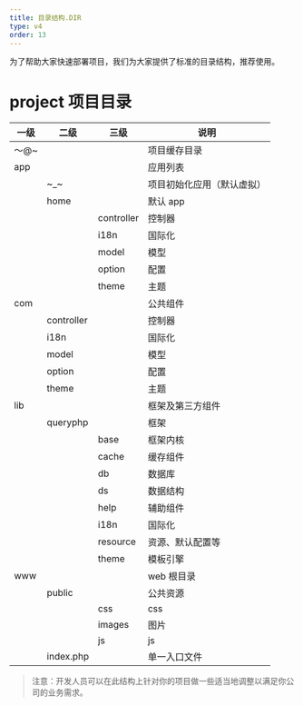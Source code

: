 ```yaml
---
title: 目录结构.DIR
type: v4
order: 13
---
```


为了帮助大家快速部署项目，我们为大家提供了标准的目录结构，推荐使用。

# project   项目目录

|  一级 |  二级 |  三级  | 说明  |
| --- | --- | --- |  --- |
|  ～@~  |    |    |   项目缓存目录   |
|  app  |    |    |  应用列表  |  
|    |  ~_~ |    |  项目初始化应用（默认虚拟）   | 
|    |   home |    |  默认 app  | 
|    |    |  controller  |  控制器 | 
|    |    |  i18n  |   国际化 | 
|    |    |  model  |   模型 |
|    |    |  option  |   配置 | 
|    |    |   theme |   主题 | 
|  com  |    |    |   公共组件 | 
|    |   controller |    |   控制器 | 
|    |   i18n |    |  国际化  | 
|    |  model  |    |   模型 | 
|    |   option |    |  配置  | 
|    |   theme |    |  主题  |  
|  lib  |    |    |  框架及第三方组件  | 
|    |   queryphp |    |   框架 | 
|    |    |  base  |  框架内核  | 
|    |    |   cache |   缓存组件 | 
|    |    |  db  |  数据库  | 
|    |    |   ds |   数据结构 | 
|    |    |   help |   辅助组件 | 
|    |    |   i18n |   国际化 | 
|    |    |   resource |   资源、默认配置等 | 
|    |    |   theme |  模板引擎  | 
|  www   |    |    |  web 根目录  | 
|    |  public  |    |  公共资源  | 
|    |    |   css |  css  | 
|    |    |   images |  图片  | 
|    |    |   js  |  js  | 
|    |  index.php  |    |  单一入口文件  | 

> 注意：开发人员可以在此结构上针对你的项目做一些适当地调整以满足你公司的业务需求。